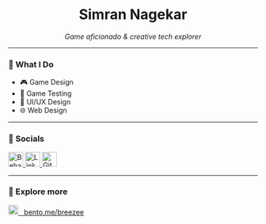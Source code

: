<h1 align="center">Simran Nagekar</h1>

<p align="center"><i>Game aficionado & creative tech explorer</i></p>

---

### 🎯 What I Do

- 🎮 Game Design  
- 🧪 Game Testing  
- 🎨 UI/UX Design  
- 🌐 Web Design  

---

### 📱 Socials

<p>
  <a href="https://www.behance.net/simrannagekar" target="_blank">
    <img src="https://img.icons8.com/ios-filled/ffffff/behance.png" alt="Behance" width="30" />
  </a>
  <a href="https://www.linkedin.com/in/simransn/" target="_blank">
    <img src="https://img.icons8.com/ios-filled/ffffff/linkedin.png" alt="LinkedIn" width="30" />
  </a>
  <a href="https://github.com/breeze-sn" target="_blank">
    <img src="https://img.icons8.com/ios-filled/ffffff/github.png" alt="GitHub" width="30" />
  </a>
</p>

---

### 📌 Explore more

<p>
  <a href="https://bento.me/breezee" target="_blank">
    <img src="https://img.icons8.com/ios-filled/50/ffffff/bento.png" width="20"/>
    <span>&nbsp; bento.me/breezee</span>
  </a>
</p>

